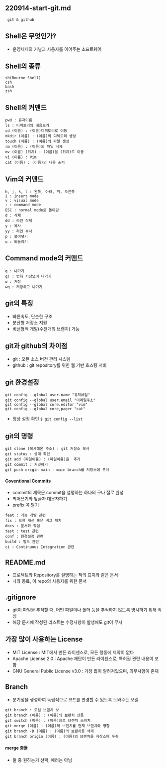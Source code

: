 ## 220914-start-git.md

` git & github`

## Shell은 무엇인가?

- 운영체제의 커널과 사용자를 이어주는 소프트웨어

## Shell의 종류

```
sh(Bourne Shell)
csh
bash
zsh
```

## Shell의 커맨드

```
pwd : 유저이름
ls : 디렉토리의 내용보기
cd (이름) : (이름)디렉토리로 이동
mkdir (이름) : (이름)의 디렉토리 생성
touch (이름) : (이름)의 파일 생성
rm (이름) : (이름)의 파일 삭제
mv (이름) (위치) : (이름)을 (위치)로 이동
vi (이름) : Vim
cat (이름) : (이름)의 내용 출력
```

## Vim의 커맨드

```
h, j, k, l : 왼쪽, 아래, 위, 오른쪽
i : insert mode
v : visual mode
: : command mode
ESC : normal mode로 돌아감
d : 삭제
dd : 라인 삭제
y : 복사
yy : 라인 복사
p : 붙여넣기
u : 되돌리기
```

## Command mode의 커맨드

```
q : 나가기
q! : 변화 저장없이 나가기
w : 저장
wq : 저장하고 나가기
```

## git의 특징

- 빠른속도, 단순한 구조
- 분산형 저장소 지원
- 비선형적 개발(수천개의 브랜치) 가능

## git과 github의 차이점

- git : 오픈 소스 버전 관리 시스템
- github : git repository를 위한 웹 기반 호스팅 서비

## git 환경설정

```
git config --global user.name "유저네임"
git config --global user.email "이메일주소"
git config --global core.editor "vim"
git config --global core,pager "cat"
```

- 정상 설정 확인
`$ git config --list`

## git의 명령

```
git clone (복사해온 주소) : git 저장소 복사
git status : 상태 확인
git add (파일이름) : (파일이름)을  추가
git commit : 커밋하기
git push origin main : main branch를 저장소에 푸쉬
```

#### Coventional Commits
- commit의 제목은 commit을 설명하는 하나의 구나 절로 완성
- 띄어쓰기와 앞글자 대문자하기
- prefix 꼭 달기

```
feat : 기능 개발 관련
fix : 오류 개선 혹은 버그 패치
docs : 문서화 작업
test : test 관련
conf : 환경설정 관련
build : 빌드 관련
ci : Continuous Integration 관련
```

## README.md

- 프로젝트와 Repository를 설명하는 책의 표지와 같은 문서
- 나와 동료, 이 repo의 사용자를 위한 문서

## .gitignore

- git이 파일을 추적할 때, 어떤 파일이나 폴더 등을 추적하지 않도록 명시하기 위해 작성
- 해당 문서에 작성된 리스트는 수정사항이 발생해도 git이 무시

## 가장 많이 사용하는 License

- MIT License : MIT에서 만든 라이센스로, 모든 행동에 제약이 없다
- Apache License 2.0 : Apache 재단이 만든 라이센스로, 특허권 관련 내용이 포함
- GNU General Public License v3.0 : 가장 많이 알려져있으며, 의무사항이 존재

## Branch

- 분기정을 생성하여 독립적으로 코드를 변경할 수 있도록 도와주는 모델

```
git branch : 로컬 브랜치 보
git branch (이름) : (이름)의 브랜치 만듬
git switch (이름) : (이름)으로 브랜치 스위치
git merge (이름) : (이름)의 브랜치를 현재 브랜치와 병합
git branch -D (이름) : (이름)의 브랜치를 삭제
git branch origin (이름) : (이름)의 브랜치를 저장소에 푸쉬
```

#### merge 충돌
- 둘 중 원하는거 선택, 에러는 아님
